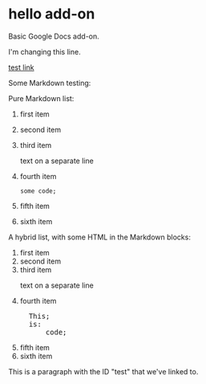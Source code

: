 # hello add-on

Basic Google Docs add-on.

I'm changing this line.

<a href="#test">test link</a>

Some Markdown testing:

Pure Markdown list:

1.  first item
1.  second item
1.  third item

    text on a separate line

1.  fourth item

    ```
    some code;
    ```

1.  fifth item

1.  sixth item


A hybrid list, with some HTML in the Markdown blocks:

1.  first item
1.  second item
1.  third item <p>text on a separate line</p>
1.  fourth item
    <pre>
      This;
      is:
          code;
    </pre>
1.  fifth item
1.  sixth item

<p id="test">This is a paragraph with the ID "test" that we've linked to.</p>
